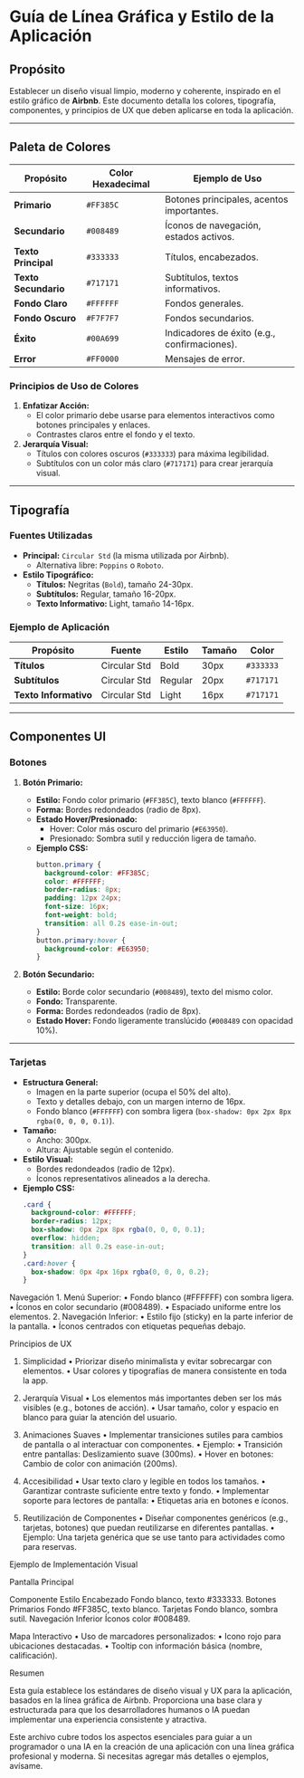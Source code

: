 # Guía de Línea Gráfica y Estilo de la Aplicación

## **Propósito**
Establecer un diseño visual limpio, moderno y coherente, inspirado en el estilo gráfico de **Airbnb**. Este documento detalla los colores, tipografía, componentes, y principios de UX que deben aplicarse en toda la aplicación.

---

## **Paleta de Colores**

| Propósito          | Color Hexadecimal   | Ejemplo de Uso                            |
|--------------------|---------------------|-------------------------------------------|
| **Primario**       | `#FF385C`           | Botones principales, acentos importantes. |
| **Secundario**     | `#008489`           | Íconos de navegación, estados activos.    |
| **Texto Principal**| `#333333`           | Títulos, encabezados.                     |
| **Texto Secundario**| `#717171`          | Subtítulos, textos informativos.          |
| **Fondo Claro**    | `#FFFFFF`           | Fondos generales.                         |
| **Fondo Oscuro**   | `#F7F7F7`           | Fondos secundarios.                       |
| **Éxito**          | `#00A699`           | Indicadores de éxito (e.g., confirmaciones). |
| **Error**          | `#FF0000`           | Mensajes de error.                        |

### **Principios de Uso de Colores**
1. **Enfatizar Acción:**
   - El color primario debe usarse para elementos interactivos como botones principales y enlaces.
   - Contrastes claros entre el fondo y el texto.
2. **Jerarquía Visual:**
   - Títulos con colores oscuros (`#333333`) para máxima legibilidad.
   - Subtítulos con un color más claro (`#717171`) para crear jerarquía visual.

---

## **Tipografía**

### **Fuentes Utilizadas**
- **Principal:** `Circular Std` (la misma utilizada por Airbnb).
  - Alternativa libre: `Poppins` o `Roboto`.
- **Estilo Tipográfico:**
  - **Títulos:** Negritas (`Bold`), tamaño 24-30px.
  - **Subtítulos:** Regular, tamaño 16-20px.
  - **Texto Informativo:** Light, tamaño 14-16px.

### **Ejemplo de Aplicación**
| Propósito           | Fuente          | Estilo  | Tamaño | Color      |
|---------------------|-----------------|---------|--------|------------|
| **Títulos**         | Circular Std    | Bold    | 30px   | `#333333`  |
| **Subtítulos**      | Circular Std    | Regular | 20px   | `#717171`  |
| **Texto Informativo**| Circular Std    | Light   | 16px   | `#717171`  |

---

## **Componentes UI**

### **Botones**
1. **Botón Primario:**
   - **Estilo:** Fondo color primario (`#FF385C`), texto blanco (`#FFFFFF`).
   - **Forma:** Bordes redondeados (radio de 8px).
   - **Estado Hover/Presionado:**
     - Hover: Color más oscuro del primario (`#E63950`).
     - Presionado: Sombra sutil y reducción ligera de tamaño.
   - **Ejemplo CSS:**
     ```css
     button.primary {
       background-color: #FF385C;
       color: #FFFFFF;
       border-radius: 8px;
       padding: 12px 24px;
       font-size: 16px;
       font-weight: bold;
       transition: all 0.2s ease-in-out;
     }
     button.primary:hover {
       background-color: #E63950;
     }
     ```

2. **Botón Secundario:**
   - **Estilo:** Borde color secundario (`#008489`), texto del mismo color.
   - **Fondo:** Transparente.
   - **Forma:** Bordes redondeados (radio de 8px).
   - **Estado Hover:** Fondo ligeramente translúcido (`#008489` con opacidad 10%).

---

### **Tarjetas**
- **Estructura General:**
  - Imagen en la parte superior (ocupa el 50% del alto).
  - Texto y detalles debajo, con un margen interno de 16px.
  - Fondo blanco (`#FFFFFF`) con sombra ligera (`box-shadow: 0px 2px 8px rgba(0, 0, 0, 0.1)`).
- **Tamaño:**
  - Ancho: 300px.
  - Altura: Ajustable según el contenido.
- **Estilo Visual:**
  - Bordes redondeados (radio de 12px).
  - Íconos representativos alineados a la derecha.
- **Ejemplo CSS:**
  ```css
  .card {
    background-color: #FFFFFF;
    border-radius: 12px;
    box-shadow: 0px 2px 8px rgba(0, 0, 0, 0.1);
    overflow: hidden;
    transition: all 0.2s ease-in-out;
  }
  .card:hover {
    box-shadow: 0px 4px 16px rgba(0, 0, 0, 0.2);
  }

Navegación
	1.	Menú Superior:
	•	Fondo blanco (#FFFFFF) con sombra ligera.
	•	Íconos en color secundario (#008489).
	•	Espaciado uniforme entre los elementos.
	2.	Navegación Inferior:
	•	Estilo fijo (sticky) en la parte inferior de la pantalla.
	•	Íconos centrados con etiquetas pequeñas debajo.

Principios de UX

1. Simplicidad
	•	Priorizar diseño minimalista y evitar sobrecargar con elementos.
	•	Usar colores y tipografías de manera consistente en toda la app.

2. Jerarquía Visual
	•	Los elementos más importantes deben ser los más visibles (e.g., botones de acción).
	•	Usar tamaño, color y espacio en blanco para guiar la atención del usuario.

3. Animaciones Suaves
	•	Implementar transiciones sutiles para cambios de pantalla o al interactuar con componentes.
	•	Ejemplo:
	•	Transición entre pantallas: Deslizamiento suave (300ms).
	•	Hover en botones: Cambio de color con animación (200ms).

4. Accesibilidad
	•	Usar texto claro y legible en todos los tamaños.
	•	Garantizar contraste suficiente entre texto y fondo.
	•	Implementar soporte para lectores de pantalla:
	•	Etiquetas aria en botones e íconos.

5. Reutilización de Componentes
	•	Diseñar componentes genéricos (e.g., tarjetas, botones) que puedan reutilizarse en diferentes pantallas.
	•	Ejemplo: Una tarjeta genérica que se use tanto para actividades como para reservas.

Ejemplo de Implementación Visual

Pantalla Principal

Componente	Estilo
Encabezado	Fondo blanco, texto #333333.
Botones Primarios	Fondo #FF385C, texto blanco.
Tarjetas	Fondo blanco, sombra sutil.
Navegación Inferior	Íconos color #008489.

Mapa Interactivo
	•	Uso de marcadores personalizados:
	•	Icono rojo para ubicaciones destacadas.
	•	Tooltip con información básica (nombre, calificación).

Resumen

Esta guía establece los estándares de diseño visual y UX para la aplicación, basados en la línea gráfica de Airbnb. Proporciona una base clara y estructurada para que los desarrolladores humanos o IA puedan implementar una experiencia consistente y atractiva.

Este archivo cubre todos los aspectos esenciales para guiar a un programador o una IA en la creación de una aplicación con una línea gráfica profesional y moderna. Si necesitas agregar más detalles o ejemplos, avísame.